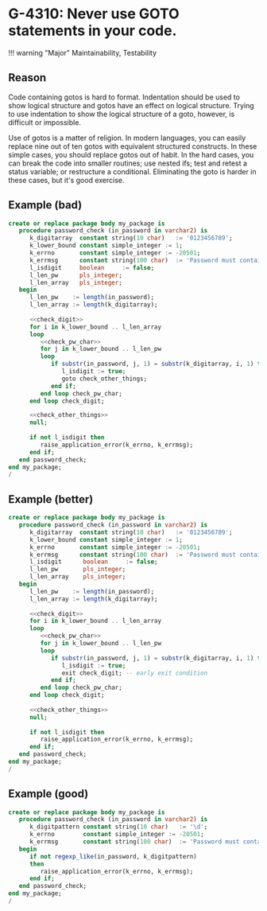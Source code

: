 # G-4310: Never use GOTO statements in your code.

!!! warning "Major"
    Maintainability, Testability

## Reason

Code containing gotos is hard to format. Indentation should be used to show logical structure and gotos have an effect on logical structure. Trying to use indentation to show the logical structure of a goto, however, is difficult or impossible.

Use of gotos is a matter of religion. In modern languages, you can easily replace nine out of ten gotos with equivalent structured constructs. In these simple cases, you should replace gotos out of habit. In the hard cases, 
you can break the code into smaller routines; use nested ifs; test and retest a status variable; or restructure a conditional. Eliminating the goto is harder in these cases, but it's good exercise.

## Example (bad)

```sql
create or replace package body my_package is
   procedure password_check (in_password in varchar2) is 
      k_digitarray  constant string(10 char)   := '0123456789';
      k_lower_bound constant simple_integer := 1;
      k_errno       constant simple_integer := -20501;
      k_errmsg      constant string(100 char)  := 'Password must contain a digit.';
      l_isdigit     boolean     := false;
      l_len_pw      pls_integer;
      l_len_array   pls_integer;
   begin
      l_len_pw    := length(in_password);
      l_len_array := length(k_digitarray);
      
      <<check_digit>>
      for i in k_lower_bound .. l_len_array
      loop
         <<check_pw_char>>
         for j in k_lower_bound .. l_len_pw
         loop
            if substr(in_password, j, 1) = substr(k_digitarray, i, 1) then
               l_isdigit := true;
               goto check_other_things;
            end if;
         end loop check_pw_char;
      end loop check_digit;

      <<check_other_things>>
      null;
   
      if not l_isdigit then
         raise_application_error(k_errno, k_errmsg);
      end if;
   end password_check;
end my_package;
/
```

## Example (better)

```sql
create or replace package body my_package is
   procedure password_check (in_password in varchar2) is 
      k_digitarray  constant string(10 char)   := '0123456789';
      k_lower_bound constant simple_integer := 1;
      k_errno       constant simple_integer := -20501;
      k_errmsg      constant string(100 char)  := 'Password must contain a digit.';
      l_isdigit      boolean     := false;
      l_len_pw       pls_integer;
      l_len_array    pls_integer;
   begin
      l_len_pw    := length(in_password);
      l_len_array := length(k_digitarray);
      
      <<check_digit>>
      for i in k_lower_bound .. l_len_array
      loop
         <<check_pw_char>>
         for j in k_lower_bound .. l_len_pw
         loop
            if substr(in_password, j, 1) = substr(k_digitarray, i, 1) then
               l_isdigit := true;
               exit check_digit; -- early exit condition
            end if;
         end loop check_pw_char;
      end loop check_digit;
   
      <<check_other_things>>
      null;
      
      if not l_isdigit then
         raise_application_error(k_errno, k_errmsg);
      end if;
   end password_check;
end my_package;
/
```

## Example (good)

```sql
create or replace package body my_package is
   procedure password_check (in_password in varchar2) is
      k_digitpattern constant string(10 char)   := '\d';
      k_errno        constant simple_integer := -20501;
      k_errmsg       constant string(100 char)  := 'Password must contain a digit.';
   begin
      if not regexp_like(in_password, k_digitpattern) 
      then
         raise_application_error(k_errno, k_errmsg);
      end if;
   end password_check;
end my_package;
/
```
